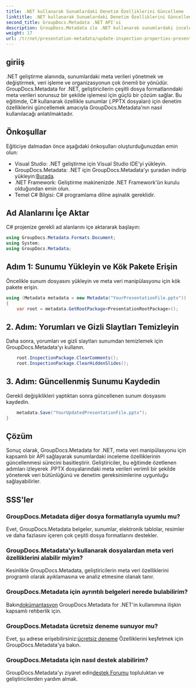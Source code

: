 ```yaml
---
title: .NET kullanarak Sunumlardaki Denetim Özelliklerini Güncelleme
linktitle: .NET kullanarak Sunumlardaki Denetim Özelliklerini Güncelleme
second_title: GroupDocs.Metadata .NET API'si
description: GroupDocs.Metadata ile .NET kullanarak sunumlardaki inceleme özelliklerini nasıl güncelleyeceğinizi öğrenin. .PPTX dosyaları için kolay, etkili meta veri işleme.
weight: 17
url: /tr/net/presentation-metadata/update-inspection-properties-presentations/
---
```

## giriiş
.NET geliştirme alanında, sunumlardaki meta verileri yönetmek ve değiştirmek, veri işleme ve organizasyonun çok önemli bir yönüdür. GroupDocs.Metadata for .NET, geliştiricilerin çeşitli dosya formatlarındaki meta verileri sorunsuz bir şekilde işlemesi için güçlü bir çözüm sağlar. Bu eğitimde, C# kullanarak özellikle sunumlar (.PPTX dosyaları) için denetim özelliklerini güncellemek amacıyla GroupDocs.Metadata'nın nasıl kullanılacağı anlatılmaktadır.
## Önkoşullar
Eğiticiye dalmadan önce aşağıdaki önkoşulları oluşturduğunuzdan emin olun:
- Visual Studio: .NET geliştirme için Visual Studio IDE'yi yükleyin.
-  GroupDocs.Metadata: .NET için GroupDocs.Metadata'yı şuradan indirip yükleyin:[Burada](https://releases.groupdocs.com/metadata/net/).
- .NET Framework: Geliştirme makinenizde .NET Framework'ün kurulu olduğundan emin olun.
- Temel C# Bilgisi: C# programlama diline aşinalık gereklidir.

## Ad Alanlarını İçe Aktar
C# projenize gerekli ad alanlarını içe aktararak başlayın:
```csharp
using GroupDocs.Metadata.Formats.Document;
using System;
using GroupDocs.Metadata;
```
## Adım 1: Sunumu Yükleyin ve Kök Pakete Erişin
Öncelikle sunum dosyasını yükleyin ve meta veri manipülasyonu için kök pakete erişin.

```csharp
using (Metadata metadata = new Metadata("YourPresentationFile.pptx"))
{
    var root = metadata.GetRootPackage<PresentationRootPackage>();
```
## 2. Adım: Yorumları ve Gizli Slaytları Temizleyin
Daha sonra, yorumları ve gizli slaytları sunumdan temizlemek için GroupDocs.Metadata'yı kullanın.

```csharp
    root.InspectionPackage.ClearComments();
    root.InspectionPackage.ClearHiddenSlides();
```
## 3. Adım: Güncellenmiş Sunumu Kaydedin
Gerekli değişiklikleri yaptıktan sonra güncellenen sunum dosyasını kaydedin.

```csharp
    metadata.Save("YourUpdatedPresentationFile.pptx");
}
```

## Çözüm
Sonuç olarak, GroupDocs.Metadata for .NET, meta veri manipülasyonu için kapsamlı bir API sağlayarak sunumlardaki inceleme özelliklerinin güncellenmesi sürecini basitleştirir. Geliştiriciler, bu eğitimde özetlenen adımları izleyerek .PPTX dosyalarındaki meta verileri verimli bir şekilde yöneterek veri bütünlüğünü ve denetim gereksinimlerine uygunluğu sağlayabilirler.

## SSS'ler
### GroupDocs.Metadata diğer dosya formatlarıyla uyumlu mu?
Evet, GroupDocs.Metadata belgeler, sunumlar, elektronik tablolar, resimler ve daha fazlasını içeren çok çeşitli dosya formatlarını destekler.
### GroupDocs.Metadata'yı kullanarak dosyalardan meta veri özelliklerini alabilir miyim?
Kesinlikle GroupDocs.Metadata, geliştiricilerin meta veri özelliklerini programlı olarak ayıklamasına ve analiz etmesine olanak tanır.
### GroupDocs.Metadata için ayrıntılı belgeleri nerede bulabilirim?
 Bakın[dokümantasyon](https://tutorials.groupdocs.com/metadata/net/) GroupDocs.Metadata for .NET'in kullanımına ilişkin kapsamlı rehberlik için.
### GroupDocs.Metadata ücretsiz deneme sunuyor mu?
 Evet, şu adrese erişebilirsiniz:[ücretsiz deneme](https://releases.groupdocs.com/) Özelliklerini keşfetmek için GroupDocs.Metadata'ya bakın.
### GroupDocs.Metadata için nasıl destek alabilirim?
 GroupDocs.Metadata'yı ziyaret edin[destek Forumu](https://forum.groupdocs.com/c/metadata/14) topluluktan ve geliştiricilerden yardım almak.